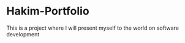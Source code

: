 # Hakim-Portfolio
This is a project where I will present myself to the world on software development 
